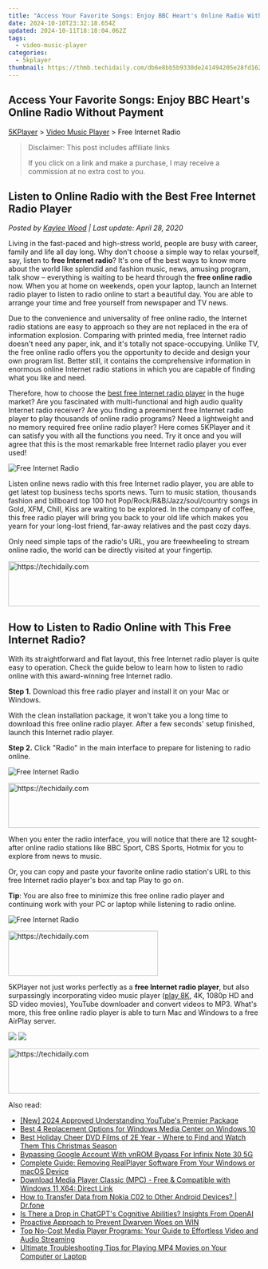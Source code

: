 ```yaml
---
title: "Access Your Favorite Songs: Enjoy BBC Heart's Online Radio Without Payment"
date: 2024-10-10T23:32:18.654Z
updated: 2024-10-11T18:18:04.062Z
tags:
  - video-music-player
categories:
  - 5kplayer
thumbnail: https://thmb.techidaily.com/db6e8bb5b9330de241494205e28fd162607bcee64226c4e5f87f88fc35435d44.jpg
---
```


## Access Your Favorite Songs: Enjoy BBC Heart's Online Radio Without Payment

[5KPlayer](https://tools.techidaily.com/5kplayer/products/) \> [Video Music Player](https://tools.techidaily.com/5kplayer/video-music-player/) \> Free Internet Radio

>  Disclaimer: This post includes affiliate links
>
>  If you click on a link and make a purchase, I may receive a commission at no extra cost to you.
>

## Listen to Online Radio with the Best Free Internet Radio Player

 _Posted by [Kaylee Wood](https://www.quora.com/profile/Amanda-Hu-21) | Last update: April 28, 2020_

Living in the fast-paced and high-stress world, people are busy with career, family and life all day long. Why don't choose a simple way to relax yourself, say, listen to **free Internet radio**? It's one of the best ways to know more about the world like splendid and fashion music, news, amusing program, talk show – everything is waiting to be heard through the **free online radio** now. When you at home on weekends, open your laptop, launch an Internet radio player to listen to radio online to start a beautiful day. You are able to arrange your time and free yourself from newspaper and TV news.

Due to the convenience and universality of free online radio, the Internet radio stations are easy to approach so they are not replaced in the era of information explosion. Comparing with printed media, free Internet radio doesn't need any paper, ink, and it's totally not space-occupying. Unlike TV, the free online radio offers you the opportunity to decide and design your own program list. Better still, it contains the comprehensive information in enormous online Internet radio stations in which you are capable of finding what you like and need.

Therefore, how to choose the [best free Internet radio player](https://tools.techidaily.com/5kplayer/video-music-player/) in the huge market? Are you fascinated with multi-functional and high audio quality Internet radio receiver? Are you finding a preeminent free Internet radio player to play thousands of online radio programs? Need a lightweight and no memory required free online radio player? Here comes 5KPlayer and it can satisfy you with all the functions you need. Try it once and you will agree that this is the most remarkable free Internet radio player you ever used!

![Free Internet Radio](https://www.5kplayer.com/video-music-player/img/free-intenet-radio-01.jpg) 

Listen online news radio with this free Internet radio player, you are able to get latest top business techs sports news. Turn to music station, thousands fashion and billboard top 100 hot Pop/Rock/R&B/Jazz/soul/country songs in Gold, XFM, Chill, Kiss are waiting to be explored. In the company of coffee, this free radio player will bring you back to your old life which makes you yearn for your long-lost friend, far-away relatives and the past cozy days.

Only need simple taps of the radio's URL, you are freewheeling to stream online radio, the world can be directly visited at your fingertip.

<!-- affiliate ads begin -->
<a href="https://appsumo.8odi.net/c/5597632/2144282/7443" target="_top" id="2144282">
  <img src="//a.impactradius-go.com/display-ad/7443-2144282" border="0" alt="https://techidaily.com" width="728" height="90"/>
</a>
<img height="0" width="0" src="https://appsumo.8odi.net/i/5597632/2144282/7443" style="position:absolute;visibility:hidden;" border="0" />
<!-- affiliate ads end -->

## How to Listen to Radio Online with This Free Internet Radio?

With its straightforward and flat layout, this free Internet radio player is quite easy to operation. Check the guide below to learn how to listen to radio online with this award-winning free Internet radio.

**Step 1.** Download this free radio player and install it on your Mac or Windows.

With the clean installation package, it won't take you a long time to download this free online radio player. After a few seconds' setup finished, launch this Internet radio player.

**Step 2.** Click "Radio" in the main interface to prepare for listening to radio online.

![Free Internet Radio](https://www.5kplayer.com/video-music-player/img/5k-radio-xsy-031701.jpg) 

<!-- affiliate ads begin -->
<a href="https://appsumo.8odi.net/c/5597632/2144285/7443" target="_top" id="2144285">
  <img src="//a.impactradius-go.com/display-ad/7443-2144285" border="0" alt="https://techidaily.com" width="728" height="90"/>
</a>
<img height="0" width="0" src="https://appsumo.8odi.net/i/5597632/2144285/7443" style="position:absolute;visibility:hidden;" border="0" />
<!-- affiliate ads end -->

When you enter the radio interface, you will notice that there are 12 sought-after online radio stations like BBC Sport, CBS Sports, Hotmix for you to explore from news to music.

Or, you can copy and paste your favorite online radio station's URL to this free Internet radio player's box and tap Play to go on.

**Tip**: You are also free to minimize this free online radio player and continuing work with your PC or laptop while listening to radio online.

![Free Internet Radio](https://www.5kplayer.com/video-music-player/img/5k-radio-xsy-031702.jpg) 

<!-- affiliate ads begin -->
<a href="https://aligracehair.sjv.io/c/5597632/2080328/19272" target="_top" id="2080328">
  <img src="//a.impactradius-go.com/display-ad/19272-2080328" border="0" alt="https://techidaily.com" width="300" height="90"/>
</a>
<img height="0" width="0" src="https://aligracehair.sjv.io/i/5597632/2080328/19272" style="position:absolute;visibility:hidden;" border="0" />
<!-- affiliate ads end -->

5KPlayer not just works perfectly as a **free Internet radio player**, but also surpassingly incorporating video music player ([play 8K](https://tools.techidaily.com/5kplayer/video-music-player/), 4K, 1080p HD and SD video movies), YouTube downloader and convert videos to MP3\. What's more, this free online radio player is able to turn Mac and Windows to a free AirPlay server. 

[![](https://www.5kplayer.com/video-music-player/../button/freedownwhitewin.png)](https://tools.techidaily.com/5kplayer/products/) [![](https://www.5kplayer.com/video-music-player/../button/freedownbackmac.png)](https://tools.techidaily.com/5kplayer/products/)

<!-- affiliate ads begin -->
<a href="https://aligracehair.sjv.io/c/5597632/2012434/19272" target="_top" id="2012434">
  <img src="//a.impactradius-go.com/display-ad/19272-2012434" border="0" alt="https://techidaily.com" width="728" height="90"/>
</a>
<img height="0" width="0" src="https://aligracehair.sjv.io/i/5597632/2012434/19272" style="position:absolute;visibility:hidden;" border="0" />
<!-- affiliate ads end -->

<ins class="adsbygoogle"
     style="display:block"
     data-ad-format="autorelaxed"
     data-ad-client="ca-pub-7571918770474297"
     data-ad-slot="1223367746"></ins>

<ins class="adsbygoogle"
     style="display:block"
     data-ad-client="ca-pub-7571918770474297"
     data-ad-slot="8358498916"
     data-ad-format="auto"
     data-full-width-responsive="true"></ins>

<span class="atpl-alsoreadstyle">Also read:</span>
<div><ul>
<li><a href="https://youtube-zero.techidaily.com/024-approved-understanding-youtubes-premier-package/"><u>[New] 2024 Approved Understanding YouTube's Premier Package</u></a></li>
<li><a href="https://video-ai-editor.techidaily.com/best-4-replacement-options-for-windows-media-center-on-windows-10/"><u>Best 4 Replacement Options for Windows Media Center on Windows 10</u></a></li>
<li><a href="https://some-guidance.techidaily.com/best-holiday-cheer-dvd-films-of-2e-year-where-to-find-and-watch-them-this-christmas-season/"><u>Best Holiday Cheer DVD Films of 2E Year - Where to Find and Watch Them This Christmas Season</u></a></li>
<li><a href="https://unlock-android.techidaily.com/bypassing-google-account-with-vnrom-bypass-for-infinix-note-30-5g-by-drfone-android/"><u>Bypassing Google Account With vnROM Bypass For Infinix Note 30 5G</u></a></li>
<li><a href="https://video-ai-editor.techidaily.com/complete-guide-removing-realplayer-software-from-your-windows-or-macos-device/"><u>Complete Guide: Removing RealPlayer Software From Your Windows or macOS Device</u></a></li>
<li><a href="https://video-ai-editor.techidaily.com/download-media-player-classic-mpc-free-and-compatible-with-windows-11-x64-direct-link/"><u>Download Media Player Classic (MPC) - Free & Compatible with Windows 11 X64: Direct Link</u></a></li>
<li><a href="https://android-transfer.techidaily.com/how-to-transfer-data-from-nokia-c02-to-other-android-devices-drfone-by-drfone-transfer-from-android-transfer-from-android/"><u>How to Transfer Data from Nokia C02 to Other Android Devices? | Dr.fone</u></a></li>
<li><a href="https://tech-revival.techidaily.com/is-there-a-drop-in-chatgpts-cognitive-abilities-insights-from-openai/"><u>Is There a Drop in ChatGPT's Cognitive Abilities? Insights From OpenAI</u></a></li>
<li><a href="https://windows11.techidaily.com/proactive-approach-to-prevent-dwarven-woes-on-win/"><u>Proactive Approach to Prevent Dwarven Woes on WIN</u></a></li>
<li><a href="https://video-ai-editor.techidaily.com/top-no-cost-media-player-programs-your-guide-to-effortless-video-and-audio-streaming/"><u>Top No-Cost Media Player Programs: Your Guide to Effortless Video and Audio Streaming</u></a></li>
<li><a href="https://video-ai-editor.techidaily.com/ultimate-troubleshooting-tips-for-playing-mp4-movies-on-your-computer-or-laptop/"><u>Ultimate Troubleshooting Tips for Playing MP4 Movies on Your Computer or Laptop</u></a></li>
</ul></div>

